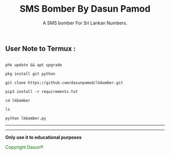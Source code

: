 <h1 align="center">SMS Bomber By Dasun Pamod</h1>

<p align="center">  A SMS bomber For Sri Lankan Numbers.</p><br>

## User Note to Termux :

```bhash

phk update && apt upgrade 

pkg install git python

git clone https://github.com/dasunpamod/lkbomber.git

pip3 install -r requirements.txt

cd lkbomber

ls

python lkbomber.py

```

___

____

**Only use it to educational purposes**

<p style="color:green ">Copyright Dasun®</p>


